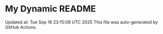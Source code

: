 # My Dynamic README
Updated at: Tue Sep 16 23:15:08 UTC 2025
This file was auto-generated by GitHub Actions.
